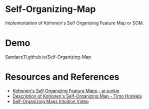 # Self-Organizing-Map
Implementation of Kohonen's Self Organising Feature Map or SOM.
# Demo
[Sandace11.github.io/Self-Organizing-Map](https://sandace11.github.io/Self-Organizing-Map/index.html)
# Resources and References
 - [Kohonen's Self Organizing Feature Maps - ai-junkie](http://www.ai-junkie.com/ann/som/som1.html)
 - [Description of Kohonen's Self-Organizing Map - Timo Honkela](http://www.mlab.uiah.fi/~timo/som/thesis-som.html)
 - [Self-Organizing Maps Intuition Video](https://youtu.be/g8O6e9C_CfY?t=544)

